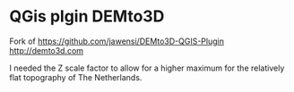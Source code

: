 # QGis plgin DEMto3D

Fork of https://github.com/jawensi/DEMto3D-QGIS-Plugin
http://demto3d.com

I needed the Z scale factor to allow for a higher maximum for the relatively flat topography of The Netherlands. 